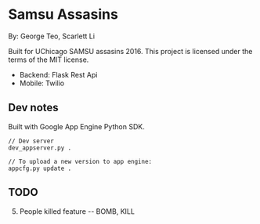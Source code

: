 # Samsu Assasins

By: George Teo, Scarlett Li

Built for UChicago SAMSU assasins 2016. 
This project is licensed under the terms of the MIT license.

- Backend: Flask Rest Api	
- Mobile: Twilio

## Dev notes

Built with Google App Engine Python SDK.

```
// Dev server
dev_appserver.py .

// To upload a new version to app engine:
appcfg.py update .
```

## TODO

5. People killed feature -- BOMB, KILL

